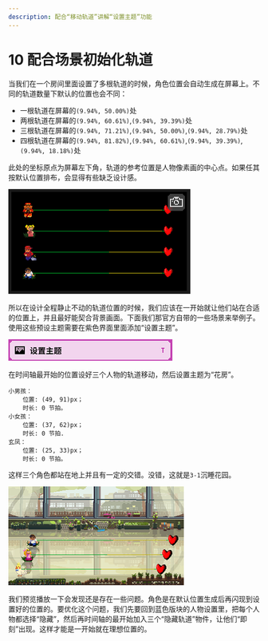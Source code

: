 ```yaml
---
description: 配合“移动轨道”讲解“设置主题”功能
---
```


# 10 配合场景初始化轨道

当我们在一个房间里面设置了多根轨道的时候，角色位置会自动生成在屏幕上。不同的轨道数量下默认的位置也会不同：

* 一根轨道在屏幕的`(9.94%, 50.00%)`处
* 两根轨道在屏幕的`(9.94%, 60.61%)`,`(9.94%, 39.39%)`处
* 三根轨道在屏幕的`(9.94%, 71.21%)`,`(9.94%, 50.00%)`,`(9.94%, 28.79%)`处
* 四根轨道在屏幕的`(9.94%, 81.82%)`,`(9.94%, 60.61%)`,`(9.94%, 39.39%)`,`(9.94%, 18.18%)`处

此处的坐标原点为屏幕左下角，轨道的参考位置是人物像素画的中心点。如果任其按默认位置排布，会显得有些缺乏设计感。

![](.gitbook/assets/10-01.png)

所以在设计全程静止不动的轨道位置的时候，我们应该在一开始就让他们站在合适的位置上，并且最好能契合背景画面。下面我们那官方自带的一些场景来举例子。使用这些预设主题需要在紫色界面里面添加“设置主题”。

![](.gitbook/assets/10-02.png)

在时间轴最开始的位置设好三个人物的轨道移动，然后设置主题为“花房”。

```text
小男孩：
    位置: (49, 91)px；
    时长: 0 节拍。
小女孩：
    位置: (37, 62)px；
    时长: 0 节拍.
玄凤：
    位置: (25, 33)px；
    时长: 0 节拍。
```

这样三个角色都站在地上并且有一定的交错。没错，这就是`3-1`沉睡花园。

![](.gitbook/assets/10-03.png)

我们预览播放一下会发现还是存在一些问题。角色是在默认位置生成后再闪现到设置好的位置的。要优化这个问题，我们先要回到蓝色版块的人物设置里，把每个人物都选择“隐藏”，然后再时间轴的最开始加入三个“隐藏轨道”物件，让他们“即刻”出现。这样才能是一开始就在理想位置的。

